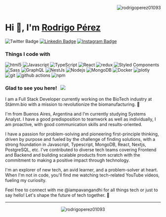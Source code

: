 <p align="right"> <img src="https://komarev.com/ghpvc/?username=rodrigoperez01093&label=Profile%20views&color=0e75b6&style=flat" alt="rodrigoperez01093" /> </p>
<h1 align="left">Hi 👋, I'm <a href="https://main--rodrigoperez.netlify.app/">Rodrigo Pérez</a></h1>


<p align="center>
  
[![Twitter Badge](https://img.shields.io/badge/-Twitter-00acee?style=flat-square&logo=Twitter&logoColor=white)](https://twitter.com/rodriiPerezz)
[![Linkedin Badge](https://img.shields.io/badge/-LinkedIn-0e76a8?style=flat-square&logo=Linkedin&logoColor=white)](https://linkedin.com/in/rodrigo-perez-full-stack-developer)
[![Instagram Badge](https://img.shields.io/badge/-Instagram-e4405f?style=flat-square&logo=Instagram&logoColor=white)](https://instagram.com/rodriperez_93/)

</p>

<h3>Things I code with</h3>
<p align="center>
  <img alt="Webpack" src="https://img.shields.io/badge/-Webpack-8DD6F9?style=flat-square&logo=webpack&logoColor=white" /> 
  <img alt="html5" src="https://img.shields.io/badge/-HTML5-E34F26?style=flat-square&logo=html5&logoColor=white" />
  <img alt="Javascript" src="https://img.shields.io/badge/-Javascript-FFFF00?style=flat-square&logo=javascript&logoColor=black" />
  <img alt="TypeScript" src="https://img.shields.io/badge/-TypeScript-007ACC?style=flat-square&logo=typescript&logoColor=white" />
  <img alt="React" src="https://img.shields.io/badge/-React-45b8d8?style=flat-square&logo=react&logoColor=white" />
  <img alt="redux" src="https://img.shields.io/badge/-Redux-764ABC?style=flat-square&logo=redux&logoColor=white" />
  <img alt="Styled Components" src="https://img.shields.io/badge/-Styled_Components-db7092?style=flat-square&logo=styled-components&logoColor=white" />
  <img alt="Sass" src="https://img.shields.io/badge/-Sass-CC6699?style=flat-square&logo=sass&logoColor=white" />
  <img alt="GraphQL" src="https://img.shields.io/badge/-GraphQL-E10098?style=flat-square&logo=graphql&logoColor=white" />
  <img alt="NestJs" src="https://img.shields.io/badge/-NestJs-ea2845?style=flat-square&logo=nestjs&logoColor=white" />
  <img alt="Nodejs" src="https://img.shields.io/badge/-Nodejs-43853d?style=flat-square&logo=Node.js&logoColor=white" />
  <img alt="MongoDB" src="https://img.shields.io/badge/-MongoDB-13aa52?style=flat-square&logo=mongodb&logoColor=white" />
  <img alt="Docker" src="https://img.shields.io/badge/-Docker-46a2f1?style=flat-square&logo=docker&logoColor=white" />
  <img alt="plotly" src="https://img.shields.io/badge/-Plotly-F9A03C?style=flat-square&logo=plotly&logoColor=white" />
  <img alt="git" src="https://img.shields.io/badge/-Git-F05032?style=flat-square&logo=git&logoColor=white" />
  <img alt="github actions" src="https://img.shields.io/badge/-Github_Actions-2088FF?style=flat-square&logo=github-actions&logoColor=white" />
  <img alt="npm" src="https://img.shields.io/badge/-NPM-CB3837?style=flat-square&logo=npm&logoColor=white" />
</p>

### Glad to see you here! &nbsp; ![](https://visitor-badge.glitch.me/badge?page_id=iampavangandhi.iampavangandhi&style=flat-square&color=0088cc)

I am a Full Stack Developer currently working on the BioTech industry at Stämm.bio with a mission to revolutionize the biomanufacturing. 🚀

I'm from Buenos Aires, Argentina and I'm currently studying Systems Analyst. I have a good predisposition to teamwork as well as individually, I am proactive, with good communication skills and results-oriented.

I have a passion for problem-solving and pioneering first-principle thinking, driven by purpose and fueled by the challenge of finding solutions, with a strong foundation in Javascript, Typescript, MongoDB, React, Nextjs, PostgreSQL, etc. I've contributed to diverse tech teams covering Frontend and Backend and building scalable products from scratch with the commitment to making a positive impact through technology.

I'm an explorer of new tech, an avid learner, and a problem-solver at heart. When I'm not in code, you'll find me watching tech-related YouTube videos, fueling my curiosity.

Feel free to connect with me @iampavangandhi for all things tech or just to say hello! Let's shape the future of tech together. 🌟

<p align="left">
</p>

---

<p align="center"><img align="center" src="https://github-readme-streak-stats.herokuapp.com/?user=rodrigoperez01093&theme=green-nur" alt="rodrigoperez01093" /></p>
